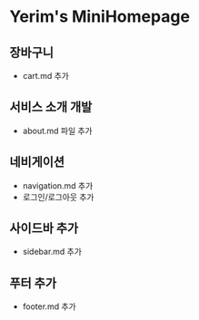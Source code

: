 # Yerim's MiniHomepage

## 장바구니

- cart.md 추가

## 서비스 소개 개발

- about.md 파일 추가

## 네비게이션

- navigation.md 추가
- 로그인/로그아웃 추가

## 사이드바 추가

- sidebar.md 추가

## 푸터 추가

- footer.md 추가
